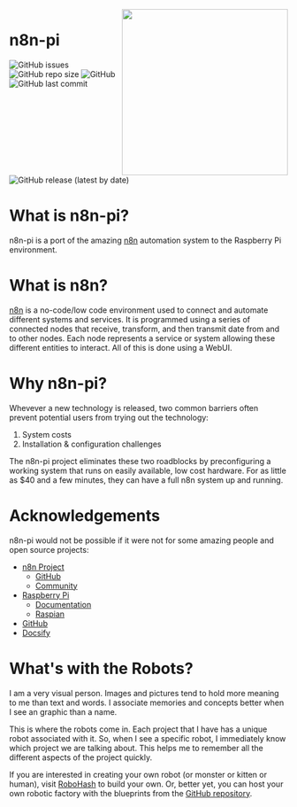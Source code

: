 <img align="right" width="300" height="300" src="https://robohash.org/n8n-pi">

# n8n-pi
![GitHub issues](https://img.shields.io/github/issues-raw/TephlonDude/n8n-pi) ![GitHub repo size](https://img.shields.io/github/repo-size/TephlonDude/n8n-pi) ![GitHub](https://img.shields.io/github/license/TephlonDude/n8n-pi) ![GitHub last commit](https://img.shields.io/github/last-commit/TephlonDude/n8n-pi) ![GitHub release (latest by date)](https://img.shields.io/github/v/release/TephlonDude/n8n-pi)

# What is n8n-pi?
n8n-pi is a port of the amazing [n8n](https://n8n.io) automation system to the Raspberry Pi environment.

# What is n8n?
[n8n](https://n8n.io) is a no-code/low code environment used to connect and automate different systems and services. It is programmed using a series of connected nodes that receive, transform, and then transmit date from and to other nodes. Each node represents a service or system allowing these different entities to interact. All of this is done using a WebUI.

# Why n8n-pi?
Whevever a new technology is released, two common barriers often prevent potential users from trying out the technology:
1. System costs
1. Installation & configuration challenges

The n8n-pi project eliminates these two roadblocks by preconfiguring a working system that runs on easily available, low cost hardware. For as little as $40 and a few minutes, they can have a full n8n system up and running.

# Acknowledgements
n8n-pi would not be possible if it were not for some amazing people and open source projects:
* [n8n Project](https://n8n.io/)
    * [GitHub](https://github.com/n8n-io/n8n)
    * [Community](https://community.n8n.io/)
* [Raspberry Pi](https://www.raspberrypi.org/)
    * [Documentation](https://www.raspberrypi.org/documentation/)
    * [Raspian](https://www.raspberrypi.org/downloads/raspbian/)
* [GitHub](https://github.com/)
* [Docsify](https://docsify.js.org/)

# What's with the Robots?
I am a very visual person. Images and pictures tend to hold more meaning to me than text and words. I associate memories and concepts better when I see an graphic than a name.

This is where the robots come in. Each project that I have has a unique robot associated with it. So, when I see a specific robot, I immediately know which project we are talking about. This helps me to remember all the different aspects of the project quickly.

If you are interested in creating your own robot (or monster or kitten or human), visit [RoboHash](https://robohash.org/) to build your own. Or, better yet, you can host your own robotic factory with the blueprints from the [GitHub repository](https://github.com/e1ven/Robohash).